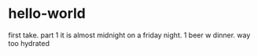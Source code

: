 # hello-world
first take. part 1
it is almost midnight on a friday night. 1 beer w dinner. way too hydrated 
